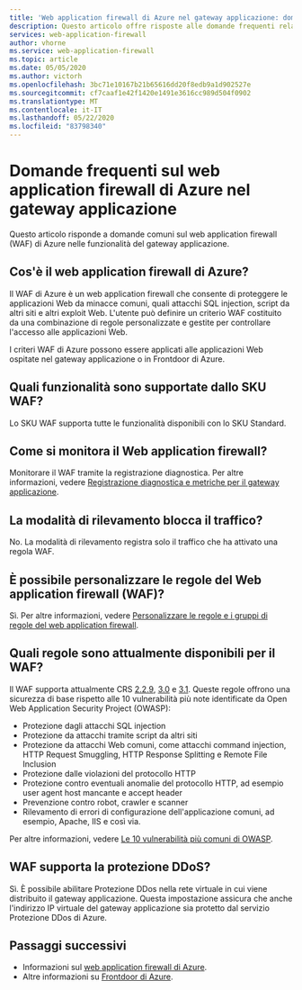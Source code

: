 ```yaml
---
title: 'Web application firewall di Azure nel gateway applicazione: domande frequenti'
description: Questo articolo offre risposte alle domande frequenti relative al web application firewall nel gateway applicazione
services: web-application-firewall
author: vhorne
ms.service: web-application-firewall
ms.topic: article
ms.date: 05/05/2020
ms.author: victorh
ms.openlocfilehash: 3bc71e10167b21b65616dd20f8edb9a1d902527e
ms.sourcegitcommit: cf7caaf1e42f1420e1491e3616cc989d504f0902
ms.translationtype: MT
ms.contentlocale: it-IT
ms.lasthandoff: 05/22/2020
ms.locfileid: "83798340"
---
```

# <a name="frequently-asked-questions-for-azure-web-application-firewall-on-application-gateway"></a>Domande frequenti sul web application firewall di Azure nel gateway applicazione

Questo articolo risponde a domande comuni sul web application firewall (WAF) di Azure nelle funzionalità del gateway applicazione. 

## <a name="what-is-azure-waf"></a>Cos'è il web application firewall di Azure?

Il WAF di Azure è un web application firewall che consente di proteggere le applicazioni Web da minacce comuni, quali attacchi SQL injection, script da altri siti e altri exploit Web. L'utente può definire un criterio WAF costituito da una combinazione di regole personalizzate e gestite per controllare l'accesso alle applicazioni Web.

I criteri WAF di Azure possono essere applicati alle applicazioni Web ospitate nel gateway applicazione o in Frontdoor di Azure.

## <a name="what-features-does-the-waf-sku-support"></a>Quali funzionalità sono supportate dallo SKU WAF?

Lo SKU WAF supporta tutte le funzionalità disponibili con lo SKU Standard.

## <a name="how-do-i-monitor-waf"></a>Come si monitora il Web application firewall?

Monitorare il WAF tramite la registrazione diagnostica. Per altre informazioni, vedere [Registrazione diagnostica e metriche per il gateway applicazione](../../application-gateway/application-gateway-diagnostics.md).

## <a name="does-detection-mode-block-traffic"></a>La modalità di rilevamento blocca il traffico?

No. La modalità di rilevamento registra solo il traffico che ha attivato una regola WAF.

## <a name="can-i-customize-waf-rules"></a>È possibile personalizzare le regole del Web application firewall (WAF)?

Sì. Per altre informazioni, vedere [Personalizzare le regole e i gruppi di regole del web application firewall](application-gateway-customize-waf-rules-portal.md).

## <a name="what-rules-are-currently-available-for-waf"></a>Quali regole sono attualmente disponibili per il WAF?

Il WAF supporta attualmente CRS [2.2.9](application-gateway-crs-rulegroups-rules.md#owasp229), [3.0](application-gateway-crs-rulegroups-rules.md#owasp30) e [3.1](application-gateway-crs-rulegroups-rules.md#owasp31). Queste regole offrono una sicurezza di base rispetto alle 10 vulnerabilità più note identificate da Open Web Application Security Project (OWASP): 

* Protezione dagli attacchi SQL injection
* Protezione da attacchi tramite script da altri siti
* Protezione da attacchi Web comuni, come attacchi command injection, HTTP Request Smuggling, HTTP Response Splitting e Remote File Inclusion
* Protezione dalle violazioni del protocollo HTTP
* Protezione contro eventuali anomalie del protocollo HTTP, ad esempio user agent host mancante e accept header
* Prevenzione contro robot, crawler e scanner
* Rilevamento di errori di configurazione dell'applicazione comuni, ad esempio, Apache, IIS e così via.

Per altre informazioni, vedere [Le 10 vulnerabilità più comuni di OWASP](https://owasp.org/www-project-top-ten/).

## <a name="does-waf-support-ddos-protection"></a>WAF supporta la protezione DDoS?

Sì. È possibile abilitare Protezione DDos nella rete virtuale in cui viene distribuito il gateway applicazione. Questa impostazione assicura che anche l'indirizzo IP virtuale del gateway applicazione sia protetto dal servizio Protezione DDos di Azure.


## <a name="next-steps"></a>Passaggi successivi

- Informazioni sul [web application firewall di Azure](../overview.md).
- Altre informazioni su [Frontdoor di Azure](../../frontdoor/front-door-overview.md).
